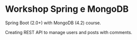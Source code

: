 # Workshop Spring e MongoDB

Spring Boot (2.0+) with MongoDB (4.2) course.

Creating REST API to manage users and posts with comments.
